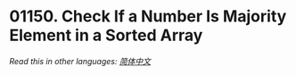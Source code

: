 # 01150. Check If a Number Is Majority Element in a Sorted Array

  _Read this in other languages:_
    [_简体中文_](README.zh-CN.md)

